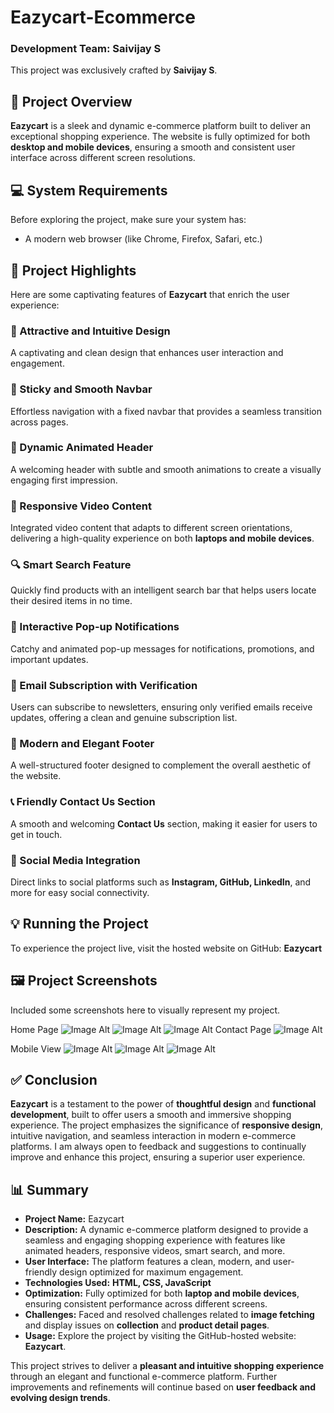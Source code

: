 # Eazycart-Ecommerce

### Development Team: Saivijay S  

This project was exclusively crafted by **Saivijay S**.  

## 📜 Project Overview  
**Eazycart** is a sleek and dynamic e-commerce platform built to deliver an exceptional shopping experience. The website is fully optimized for both **desktop and mobile devices**, ensuring a smooth and consistent user interface across different screen resolutions.  

## 💻 System Requirements  
Before exploring the project, make sure your system has:  
- A modern web browser (like Chrome, Firefox, Safari, etc.)  

## 🚀 Project Highlights  
Here are some captivating features of **Eazycart** that enrich the user experience:  

### 🎨 Attractive and Intuitive Design  
A captivating and clean design that enhances user interaction and engagement.  

### 📍 Sticky and Smooth Navbar  
Effortless navigation with a fixed navbar that provides a seamless transition across pages.  

### 💫 Dynamic Animated Header  
A welcoming header with subtle and smooth animations to create a visually engaging first impression.  

### 🎥 Responsive Video Content  
Integrated video content that adapts to different screen orientations, delivering a high-quality experience on both **laptops and mobile devices**.  

### 🔍 Smart Search Feature  
Quickly find products with an intelligent search bar that helps users locate their desired items in no time.  

### 💌 Interactive Pop-up Notifications  
Catchy and animated pop-up messages for notifications, promotions, and important updates.  

### 📧 Email Subscription with Verification  
Users can subscribe to newsletters, ensuring only verified emails receive updates, offering a clean and genuine subscription list.  

### 🦶 Modern and Elegant Footer  
A well-structured footer designed to complement the overall aesthetic of the website.  

### 📞 Friendly Contact Us Section  
A smooth and welcoming **Contact Us** section, making it easier for users to get in touch.  

### 🔗 Social Media Integration  
Direct links to social platforms such as **Instagram, GitHub, LinkedIn**, and more for easy social connectivity.  

## 💡 Running the Project  
To experience the project live, visit the hosted website on GitHub: **Eazycart**  

## 🖼️ Project Screenshots  
Included some screenshots here to visually represent my project.

Home Page
![Image Alt](https://github.com/saivijay-1910/Eazycart-Ecommerce/blob/0f5964071bc8145e2978b6b965aaff18e7984706/Screenshot_1.png)
![Image Alt](https://github.com/saivijay-1910/Eazycart-Ecommerce/blob/2317f811e048ea233b56d009e552528c43388b6a/Screenshot_2.png)
![Image Alt](https://github.com/saivijay-1910/Eazycart-Ecommerce/blob/2317f811e048ea233b56d009e552528c43388b6a/Screenshot_3.png)
Contact Page
![Image Alt](https://github.com/saivijay-1910/Eazycart-Ecommerce/blob/2317f811e048ea233b56d009e552528c43388b6a/Screenshot_7.png)

Mobile View
![Image Alt](https://github.com/saivijay-1910/Eazycart-Ecommerce/blob/2317f811e048ea233b56d009e552528c43388b6a/Screenshot_4.png)
![Image Alt](https://github.com/saivijay-1910/Eazycart-Ecommerce/blob/2317f811e048ea233b56d009e552528c43388b6a/Screenshot_5.png)
![Image Alt](https://github.com/saivijay-1910/Eazycart-Ecommerce/blob/2317f811e048ea233b56d009e552528c43388b6a/Screenshot_6.png)

## ✅ Conclusion  
**Eazycart** is a testament to the power of **thoughtful design** and **functional development**, built to offer users a smooth and immersive shopping experience. The project emphasizes the significance of **responsive design**, intuitive navigation, and seamless interaction in modern e-commerce platforms. I am always open to feedback and suggestions to continually improve and enhance this project, ensuring a superior user experience.  

## 📊 Summary  
- **Project Name:** Eazycart  
- **Description:** A dynamic e-commerce platform designed to provide a seamless and engaging shopping experience with features like animated headers, responsive videos, smart search, and more.  
- **User Interface:** The platform features a clean, modern, and user-friendly design optimized for maximum engagement.  
- **Technologies Used:** **HTML, CSS, JavaScript**  
- **Optimization:** Fully optimized for both **laptop and mobile devices**, ensuring consistent performance across different screens.  
- **Challenges:** Faced and resolved challenges related to **image fetching** and display issues on **collection** and **product detail pages**.  
- **Usage:** Explore the project by visiting the GitHub-hosted website: **Eazycart**.  

This project strives to deliver a **pleasant and intuitive shopping experience** through an elegant and functional e-commerce platform. Further improvements and refinements will continue based on **user feedback and evolving design trends**.



